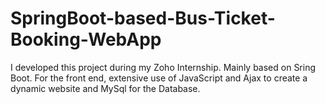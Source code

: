# SpringBoot-based-Bus-Ticket-Booking-WebApp
I developed this project during my Zoho Internship. Mainly based on Sring Boot. For the front end, extensive use of JavaScript and Ajax to create a dynamic website and MySql for the Database.
